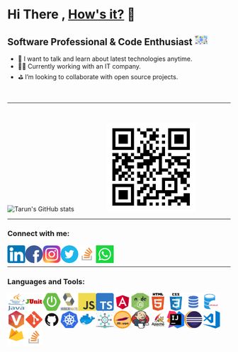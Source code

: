 # Hi There , [How's it?](https://tarun-verma.web.app) 👋

## Software Professional & Code Enthusiast  <img alt="fs" width="30px" src="./images/fullstack.png" />

- 💬 I want to talk and learn about latest technologies anytime.
- 🧑‍💻 Currently working with an IT company.
- ⛳ I’m looking to collaborate with open source projects.
<br/>

---
<br/>

![Tarun's GitHub stats](https://github-readme-stats.vercel.app/api?username=tarunve&theme=flag-india&show_icons=true)&nbsp;&nbsp;&nbsp;&nbsp;&nbsp;&nbsp;&nbsp;&nbsp;&nbsp;&nbsp;&nbsp;&nbsp;&nbsp;&nbsp;&nbsp;&nbsp;&nbsp;&nbsp;
![QR](./images/QR.png)

---

### Connect with me:

[<img align="left" alt="linkedin" src="./images/linkedin.png" width="40px"  height="40px">](https://www.linkedin.com/in/tarun-verma-4782809a/)
[<img align="left" alt="fb" src="./images/facebook.png" width="40px"  height="40px">](https://www.facebook.com/tarun.verma.96/)
[<img align="left" alt="fb" src="./images/instagram.png" width="40px"  height="40px">](https://www.instagram.com/tarunverma007/)
[<img align="left" alt="instagram" src="./images/twitter.png" width="40px"  height="40px">](https://twitter.com/TarunVerma151)
[<img align="left" alt="stackoverflow" src="./images/stackoverflow.png" width="40px"  height="40px">](https://stackoverflow.com/users/12943627/tarun-verma)
[<img align="left" alt="whatsapp" src="./images/whatsapp.png" width="40px"  height="40px">](https://api.whatsapp.com/send/?phone=919996061888)

<br />
<br />

---

### Languages and Tools:

[<img align="left" alt="Java" width="40px"  height="40px" src="./images/java.png"/>](tech-list)
[<img align="left" alt="JUnit" width="40px"  height="40px" src="./images/junit.png"/>](tech-list)
[<img align="left" alt="SpringBoot" width="40px"  height="40px" src="./images/springboot-1.png"/>](tech-list)
[<img align="left" alt="Hibernate" width="40px"  height="40px" src="./images/hibernate.png"/>](tech-list)
[<img align="left" alt="JS" width="40px"  height="40px" src="./images/javascript.png"/>](tech-list)
[<img align="left" alt="TS" width="40px"  height="40px" src="./images/typescript.png"/>](tech-list)
[<img align="left" alt="Angular" width="40px"  height="40px" src="./images/angular.png"/>](tech-list)
[<img align="left" alt="NodeJS" width="40px"  height="40px" src="./images/nodejs.png"/>](tech-list)
[<img align="left" alt="HTML" width="40px"  height="40px" src="./images/html.png"/>](tech-list)
[<img align="left" alt="CSS" width="40px"  height="40px" src="./images/css.png"/>](tech-list)
[<img align="left" alt="SQL" width="40px"  height="40px" src="./images/sql.png"/>](tech-list)
[<img align="left" alt="Oracle" width="40px"  height="40px" src="./images/oracle.png"/>](tech-list)
[<img align="left" alt="Perforce" width="40px"  height="40px" src="./images/perforce.png"/>](tech-list)
[<img align="left" alt="Git" width="40px"  height="40px" src="./images/git.png"/>](tech-list)
[<img align="left" alt="Github" width="40px"  height="40px" src="./images/github.png"/>](tech-list)
[<img align="left" alt="Kubernetes" width="40px"  height="40px" src="./images/kubernetes.png"/>](tech-list)
[<img align="left" alt="Docker" width="40px"  height="40px" src="./images/docker.png"/>](tech-list)
[<img align="left" alt="MS" width="40px"  height="40px" src="./images/microservices.png"/>](tech-list)
[<img align="left" alt="Maven" width="40px"  height="40px" src="./images/maven.jpg"/>](tech-list)
[<img align="left" alt="Jenkins" width="40px"  height="40px" src="./images/jenkins.png"/>](tech-list)
[<img align="left" alt="Tomcat" width="40px"  height="40px" src="./images/tomcat.jpeg"/>](tech-list)
[<img align="left" alt="IntelliJ" width="40px"  height="40px" src="./images/intellij.png"/>](tech-list)
[<img align="left" alt="Eclipse" width="40px"  height="40px" src="./images/eclipse.svg"/>](tech-list)
[<img align="left" alt="VS" width="40px"  height="40px" src="./images/visual-studio-code.png"/>](tech-list)
[<img align="left" alt="Firebase" width="40px"  height="40px" src="./images/firebase.png"/>](tech-list)
[<img align="left" alt="StackOverFlow" width="40px"  height="40px" src="./images/stackoverflow.png"/>](tech-list)

<br />
